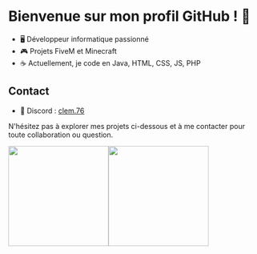# Bienvenue sur mon profil GitHub ! 👋

- 🖥️ Développeur informatique passionné
- 🎮 Projets FiveM et Minecraft
- ☕ Actuellement, je code en Java, HTML, CSS, JS, PHP

## Contact
- 💬 Discord : [clem.76](https://discord.com/users/clem.76#0)
<!--- 💼 [Lien vers votre profil LinkedIn ou site web] -->

N'hésitez pas à explorer mes projets ci-dessous et à me contacter pour toute collaboration ou question.

<div style="display: flex;">
  <a href="https://github.com/Daudeuf/Daudeuf">
    <img height="200px" src="https://github-readme-stats.vercel.app/api?username=daudeuf&show_icons=true&theme=radical&rank_icon=github" /><!--- rank_icon=percentile --->
  </a>
  <a href="https://github.com/Daudeuf/Daudeuf">
    <img height="200px" src="https://github-readme-stats.vercel.app/api/top-langs?username=daudeuf&layout=compact&langs_count=8&theme=radical" />
  </a>
</div>

<!---👋 Hi, I’m @Daudeuf

If you want to talk my private message is open on discord : clem.76



![](https://github-readme-stats.vercel.app/api?username=Daudeuf&show_icons=true) ![](https://github-readme-stats.vercel.app/api/top-langs/?username=Daudeuf&layout=compact&theme=blue-green)
--->
<!---
Daudeuf/Daudeuf is a ✨ special ✨ repository because its `README.md` (this file) appears on your GitHub profile.
You can click the Preview link to take a look at your changes.
--->
